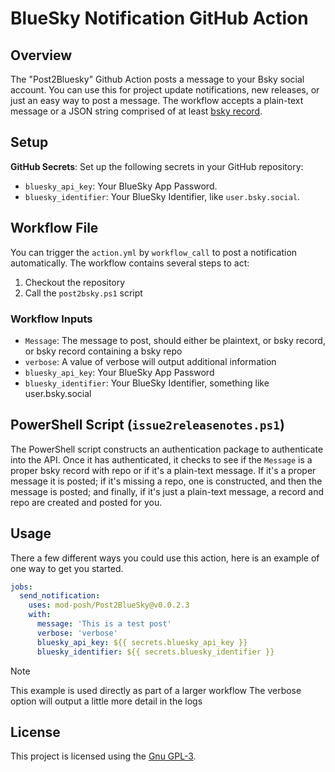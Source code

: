 # BlueSky Notification GitHub Action

## Overview

The "Post2Bluesky" Github Action posts a message to your Bsky social account. You can use this for project update notifications, new releases, or just an easy way to post a message. The workflow accepts a plain-text message or a JSON string comprised of at least [bsky record](https://atproto.com/blog/create-post#post-record-structure).

## Setup

**GitHub Secrets**: Set up the following secrets in your GitHub repository:

- `bluesky_api_key`: Your BlueSky App Password.
- `bluesky_identifier`: Your BlueSky Identifier, like `user.bsky.social`.

## Workflow File

You can trigger the `action.yml` by `workflow_call` to post a notification automatically. The workflow contains several steps to act:

1. Checkout the repository
2. Call the `post2bsky.ps1` script

### Workflow Inputs

- `Message`: The message to post, should either be plaintext, or bsky record, or bsky record containing a bsky repo
- `verbose`: A value of verbose will output additional information
- `bluesky_api_key`: Your BlueSky App Password
- `bluesky_identifier`: Your BlueSky Identifier, something like user.bsky.social

## PowerShell Script (`issue2releasenotes.ps1`)

The PowerShell script constructs an authentication package to authenticate into the API. Once it has authenticated, it checks to see if the `Message` is a proper bsky record with repo or if it's a plain-text message. If it's a proper message it is posted; if it's missing a repo, one is constructed, and then the message is posted; and finally, if it's just a plain-text message, a record and repo are created and posted for you.

## Usage

There a few different ways you could use this action, here is an example of one way to get you started.

```yaml
jobs:
  send_notification:
    uses: mod-posh/Post2BlueSky@v0.0.2.3
    with:
      message: 'This is a test post'
      verbose: 'verbose'
      bluesky_api_key: ${{ secrets.bluesky_api_key }}
      bluesky_identifier: ${{ secrets.bluesky_identifier }}
```

> [!Note]
> This example is used directly as part of a larger workflow
> The verbose option will output a little more detail in the logs

## License

This project is licensed using the [Gnu GPL-3](LICENSE).
